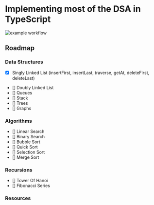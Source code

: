 # Implementing most of the DSA in TypeScript

![example workflow](https://github.com/chetannn/dsa-in-typescript/actions/workflows/test.yml/badge.svg)

## Roadmap

### Data Structures

* [x] Singly Linked List (insertFirst, insertLast, traverse, getAt, deleteFirst, deleteLast)
* [] Doubly Linked List
* [] Queues
* [] Stack
* [] Trees
* [] Graphs


### Algorithms

* [] Linear Search
* [] Binary Search
* [] Bubble Sort
* [] Quick Sort
* [] Selection Sort
* [] Merge Sort

### Recursions

* [] Tower Of Hanoi
* [] Fibonacci Series

### Resources
